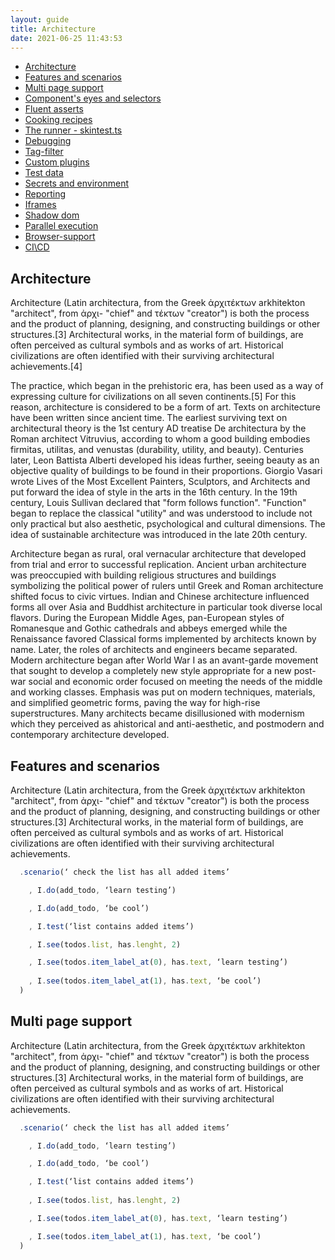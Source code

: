 ```yaml
---
layout: guide
title: Architecture
date: 2021-06-25 11:43:53
---
```




* [Architecture](#Architecture)
* [Features and scenarios](#Features-and-scenarios)
* [Multi page support](#Multi-page-support)
* [Component's eyes and selectors](#Component-eyes)
* [Fluent asserts](#Fluent-asserts)
* [Cooking recipes](#Cooking-recipes)
* [The runner - skintest.ts](#The-runner)
* [Debugging](#Debugging)
* [Tag-filter](#Tag-filter)
* [Custom plugins](#Custom-plugins)
* [Test data](#Test-data)
* [Secrets and environment](#Secrets-and-environment)
* [Reporting](#Reporting)
* [Iframes](#Iframes)
* [Shadow dom](#Shadow-dom)
* [Parallel execution](#Parallel-execution)
* [Browser-support](#Browser-support)
* [CI\CD](#CI\CD)



<div class="guide__article">

## <a name="Architecture"></a> Architecture

Architecture (Latin architectura, from the Greek ἀρχιτέκτων arkhitekton "architect", from ἀρχι- "chief" and τέκτων "creator") is both the process and the product of planning, designing, and constructing buildings or other structures.[3] Architectural works, in the material form of buildings, are often perceived as cultural symbols and as works of art. Historical civilizations are often identified with their surviving architectural achievements.[4]

The practice, which began in the prehistoric era, has been used as a way of expressing culture for civilizations on all seven continents.[5] For this reason, architecture is considered to be a form of art. Texts on architecture have been written since ancient time. The earliest surviving text on architectural theory is the 1st century AD treatise De architectura by the Roman architect Vitruvius, according to whom a good building embodies firmitas, utilitas, and venustas (durability, utility, and beauty). Centuries later, Leon Battista Alberti developed his ideas further, seeing beauty as an objective quality of buildings to be found in their proportions. Giorgio Vasari wrote Lives of the Most Excellent Painters, Sculptors, and Architects and put forward the idea of style in the arts in the 16th century. In the 19th century, Louis Sullivan declared that "form follows function". "Function" began to replace the classical "utility" and was understood to include not only practical but also aesthetic, psychological and cultural dimensions. The idea of sustainable architecture was introduced in the late 20th century.

Architecture began as rural, oral vernacular architecture that developed from trial and error to successful replication. Ancient urban architecture was preoccupied with building religious structures and buildings symbolizing the political power of rulers until Greek and Roman architecture shifted focus to civic virtues. Indian and Chinese architecture influenced forms all over Asia and Buddhist architecture in particular took diverse local flavors. During the European Middle Ages, pan-European styles of Romanesque and Gothic cathedrals and abbeys emerged while the Renaissance favored Classical forms implemented by architects known by name. Later, the roles of architects and engineers became separated. Modern architecture began after World War I as an avant-garde movement that sought to develop a completely new style appropriate for a new post-war social and economic order focused on meeting the needs of the middle and working classes. Emphasis was put on modern techniques, materials, and simplified geometric forms, paving the way for high-rise superstructures. Many architects became disillusioned with modernism which they perceived as ahistorical and anti-aesthetic, and postmodern and contemporary architecture developed.

## <a name="Features-and-scenarios"></a> Features and scenarios

Architecture (Latin architectura, from the Greek ἀρχιτέκτων arkhitekton "architect", from ἀρχι- "chief" and τέκτων "creator") is both the process and the product of planning, designing, and constructing buildings or other structures.[3] Architectural works, in the material form of buildings, are often perceived as cultural symbols and as works of art. Historical civilizations are often identified with their surviving architectural achievements.

```typescript
  .scenario(‘ check the list has all added items’

    , I.do(add_todo, ‘learn testing’)

    , I.do(add_todo, ‘be cool’)

    , I.test(‘list contains added items’)

    , I.see(todos.list, has.lenght, 2)

    , I.see(todos.item_label_at(0), has.text, ‘learn testing’)
    
    , I.see(todos.item_label_at(1), has.text, ‘be cool’)
  )
```

## <a name="Multi-page-support"></a> Multi page support

Architecture (Latin architectura, from the Greek ἀρχιτέκτων arkhitekton "architect", from ἀρχι- "chief" and τέκτων "creator") is both the process and the product of planning, designing, and constructing buildings or other structures.[3] Architectural works, in the material form of buildings, are often perceived as cultural symbols and as works of art. Historical civilizations are often identified with their surviving architectural achievements.

```typescript
  .scenario(‘ check the list has all added items’

    , I.do(add_todo, ‘learn testing’)

    , I.do(add_todo, ‘be cool’)

    , I.test(‘list contains added items’)
    
    , I.see(todos.list, has.lenght, 2)

    , I.see(todos.item_label_at(0), has.text, ‘learn testing’)

    , I.see(todos.item_label_at(1), has.text, ‘be cool’)
  )
```

</div>